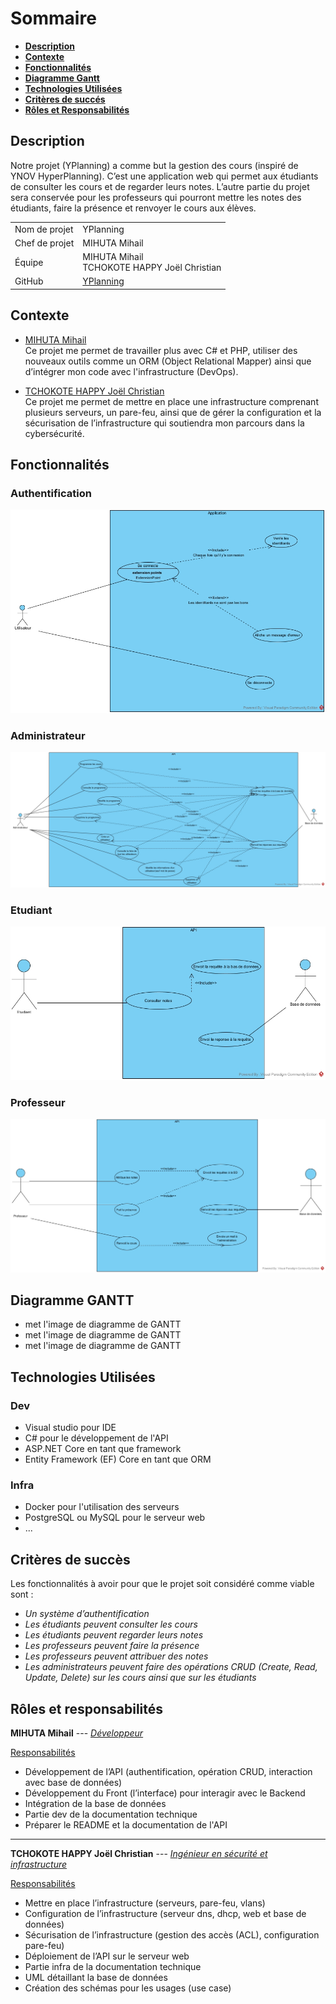 # Sommaire
- [**Description**](#description)
- [**Contexte**](#contexte)
- [**Fonctionnalités**](#fonctionnalités)
- [**Diagramme Gantt**](#Diagramme-gantt)
- [**Technologies Utilisées**](#technologies-utilisées)
- [**Critères de succés**](#critères-de-succès)
- [**Rôles et Responsabilités**](#rôles-et-responsabilités)

## Description
Notre projet (YPlanning) a comme but la gestion des cours (inspiré
de YNOV HyperPlanning). C’est une application web qui permet
aux étudiants de consulter les cours et de regarder leurs notes.
L’autre partie du projet sera conservée pour les professeurs qui
pourront mettre les notes des étudiants, faire la présence et
renvoyer le cours aux élèves.

|                |                                                          |
|:---------------|:---------------------------------------------------------|
| Nom de projet  | YPlanning                                                |
| Chef de projet | MIHUTA Mihail                                            |
| Équipe         | MIHUTA Mihail <br> TCHOKOTE HAPPY Joël Christian         |
| GitHub         | [YPlanning](https://github.com/MihutaMihail/YPlanning)   |


## Contexte
- <ins>MIHUTA Mihail</ins> <br>
Ce projet me permet de travailler plus avec C# et PHP, utiliser des
nouveaux outils comme un ORM (Object Relational Mapper) ainsi
que d’intégrer mon code avec l'infrastructure (DevOps).

- <ins>TCHOKOTE HAPPY Joël Christian</ins> <br>
Ce projet me permet de mettre en place une infrastructure
comprenant plusieurs serveurs, un pare-feu, ainsi que de gérer la
configuration et la sécurisation de l’infrastructure qui soutiendra
mon parcours dans la cybersécurité.

## Fonctionnalités
### Authentification
<img src="./Img/use_case_authentification.jpg">

### Administrateur
<img src="./Img/use_case_admin.jpg">

### Etudiant
<img src="./Img/use_case_etudiant.jpg">

### Professeur
<img src="./Img/use_case_prof.jpg">

## Diagramme GANTT
- met l'image de diagramme de GANTT
- met l'image de diagramme de GANTT
- met l'image de diagramme de GANTT

## Technologies Utilisées
### Dev
- Visual studio pour IDE
- C# pour le développement de l'API
- ASP.NET Core en tant que framework
- Entity Framework (EF) Core en tant que ORM

### Infra
- Docker pour l'utilisation des serveurs
- PostgreSQL ou MySQL pour le serveur web
- ...

## Critères de succès
Les fonctionnalités à avoir pour que le projet soit considéré comme viable sont :

- *Un système d’authentification*
- *Les étudiants peuvent consulter les cours* 
- *Les étudiants peuvent regarder leurs notes*
- *Les professeurs peuvent faire la présence*
- *Les professeurs peuvent attribuer des notes*
- *Les administrateurs peuvent faire des opérations CRUD (Create, Read, Update, Delete) sur les cours ainsi que sur les étudiants*

## Rôles et responsabilités
**MIHUTA Mihail** --- <ins>*Développeur*</ins>

<ins>Responsabilités</ins>
- Développement de l’API (authentification, opération CRUD, interaction avec base de données)
- Développement du Front (l’interface) pour interagir avec le Backend
- Intégration de la base de données
- Partie dev de la documentation technique
- Préparer le README et la documentation de l'API

---

**TCHOKOTE HAPPY Joël Christian** --- <ins>*Ingénieur en sécurité et infrastructure*</ins>

<ins>Responsabilités</ins>
- Mettre en place l’infrastructure (serveurs, pare-feu, vlans)
- Configuration de l’infrastructure (serveur dns, dhcp, web et base de données)
- Sécurisation de l’infrastructure (gestion des accès (ACL), configuration pare-feu)
- Déploiement de l’API sur le serveur web
- Partie infra de la documentation technique
- UML détaillant la base de données
- Création des schémas pour les usages (use case)
